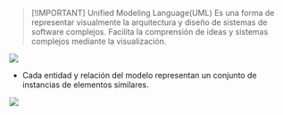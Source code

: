 > [!IMPORTANT] Unified Modeling Language(UML)
> Es una forma de representar visualmente la arquitectura y diseño de sistemas de software complejos.
> Facilita la comprensión de ideas y sistemas complejos mediante la visualización.

![](Ingeniería%20de%20Software%20I/img%20is1/Pasted%20image%2020240928104339.png)


- Cada entidad y relación del modelo representan un conjunto de instancias de elementos similares.

![](Ingeniería%20de%20Software%20I/img%20is1/Pasted%20image%2020240928105016.png)